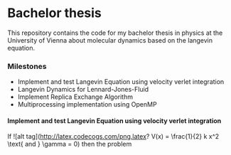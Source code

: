 # Bachelor thesis

This repository contains the code for my bachelor thesis in physics at the University of Vienna about molecular dynamics based on the langevin equation.

<h3>Milestones</h3>

<ul>
<li>Implement and test Langevin Equation using velocity verlet integration</li>
<li>Langevin Dynamics for Lennard-Jones-Fluid</li>
<li>Implement Replica Exchange Algorithm </li>
<li>Multiprocessing implementation using OpenMP</li>
</ul>

<h4>Implement and test Langevin Equation using velocity verlet integration</h4>

If ![alt tag](http://latex.codecogs.com/png.latex? V(x) = \\frac{1}{2} k x^2 \\text{ and } \\gamma = 0) then the problem 
